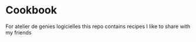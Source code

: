 # Cookbook
For atelier de genies logicielles
this repo contains recipes I like to share with my friends
